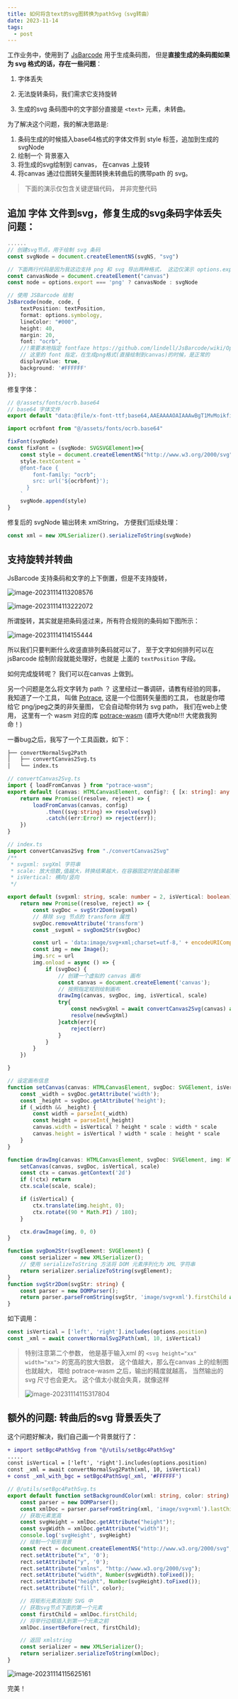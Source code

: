 ```yaml
---
title: 如何将含text的svg图转换为pathSvg（svg转曲）
date: 2023-11-14
tags:
  - post
---
```


工作业务中，使用到了 [JsBarcode](https://github.com/lindell/JsBarcode) 用于生成条码图， 但是**直接生成的条码图如果为 svg 格式的话，存在一些问题**：

1. 字体丢失

2. 无法旋转条码，我们需求它支持旋转

3. 生成的svg 条码图中的文字部分直接是 `<text>` 元素，未转曲。

为了解决这个问题，我的解决思路是:

1. 条码生成的时候插入base64格式的字体文件到 style 标签，追加到生成的svgNode
2. 绘制一个 背景塞入
3. 将生成的svg绘制到 canvas， 在canvas 上旋转
4. 将canvas 通过位图转矢量图转换未转曲后的携带path 的 svg。

> 下面的演示仅包含关键逻辑代码， 并非完整代码

## 追加 字体 文件到svg，修复生成的svg条码字体丢失问题：

```ts
......
// 创建svg节点，用于绘制 svg 条码
const svgNode = document.createElementNS(svgNS, "svg")

// 下面两行代码是因为我这边支持 png 和 svg 导出两种格式， 这边仅演示 options.export !== 'png' 的情况
const canvasNode = document.createElement("canvas")
const node = options.export === 'png' ? canvasNode : svgNode

// 使用 JSBarcode 绘制
JsBarcode(node, code, {
    textPosition: textPosition,
    format: options.symbology,
    lineColor: "#000",
    height: 40,
    margin: 20,
    font: "ocrb",
    //!需要本地指定 fontfaze https://github.com/lindell/JsBarcode/wiki/Options#font
    // 这里的 font 指定，在生成png格式(直接绘制到canvas)的时候，是正常的
    displayValue: true,
    background: '#FFFFFF'
});
```

修复字体：

```ts
// @/assets/fonts/ocrb.base64
// base64 字体文件
export default "data:@file/x-font-ttf;base64,AAEAAAAOAIAAAwBgT1MvMoikfiEAAFAIAAAAVlBDTFR........
```

```ts
import ocrbfont from "@/assets/fonts/ocrb.base64"

fixFont(svgNode)
const fixFont = (svgNode: SVGSVGElement)=>{
    const style = document.createElementNS("http://www.w3.org/2000/svg", "style");
    style.textContent = `
    @font-face {
        font-family: "ocrb";
        src: url('${ocrbfont}');
      }
    `
    svgNode.append(style)
}
```

修复后的 svgNode 输出转未 xmlString， 方便我们后续处理：

```ts
const xml = new XMLSerializer().serializeToString(svgNode)
```

## 支持旋转并转曲

JsBarcode 支持条码和文字的上下倒置，但是不支持旋转，

![image-20231114113208576](assets/image-20231114113208576.png)

![image-20231114113222072](assets/image-20231114113222072.png)

所谓旋转，其实就是把条码竖过来，所有符合规则的条码如下图所示：

![image-20231114114155444](assets/image-20231114114155444.png)

所以我们只要判断什么收竖直排列条码就可以了， 至于文字如何排列可以在 jsBarcode 绘制阶段就能处理好，也就是 上面的 `textPosition` 字段。

如何完成旋转呢？ 我们可以在canvas 上做到。

另一个问题是怎么将文字转为 path ？ 这里经过一番调研，请教有经验的同事， 我知道了一个工具， 叫做 [Potrace](https://potrace.sourceforge.net/), 这是一个位图转矢量图的工具， 也就是你喂给它 png/jpeg之类的非矢量图， 它会自动帮你转为 svg path， 我们在web上使用， 这里有一个 wasm 对应的库 [potrace-wasm](https://github.com/IguteChung/potrace-wasm) (直呼大佬nb!!! 大佬救我狗命！)

一番bug之后，我写了一个工具函数，如下：

```bash
├── convertNormalSvg2Path
│   ├── convertCanvas2Svg.ts
│   └── index.ts
```

```ts
// convertCanvas2Svg.ts
import { loadFromCanvas } from "potrace-wasm";
export default (canvas: HTMLCanvasElement, config?: { [x: string]: any }) => {
    return new Promise((resolve, reject) => {
        loadFromCanvas(canvas, config)
            .then((svg:string) => resolve(svg))
            .catch((err:Error) => reject(err));
    })
}
```

```ts
// index.ts
import convertCanvas2Svg from "./convertCanvas2Svg"
/**
 * svgxml: svgXml 字符串
 * scale: 放大倍数,值越大，转换结果越大，在容器固定时就会越清晰
 * isVertical: 横向/竖向
 */

export default (svgxml: string, scale: number = 2, isVertical: boolean):Promise<string> => {
    return new Promise((resolve, reject) => {
        const svgDoc = svgStr2Dom(svgxml)
        // 移除 svg 节点的 transform 属性
        svgDoc.removeAttribute('transform')
        const _svgxml = svgDom2Str(svgDoc)

        const url = 'data:image/svg+xml;charset=utf-8,' + encodeURIComponent(_svgxml);
        const img = new Image();
        img.src = url
        img.onload = async () => {
            if (svgDoc) {
                // 创建一个虚拟的 canvas 画布
                const canvas = document.createElement('canvas');
                // 按照指定规则绘制画布
                drawImg(canvas, svgDoc, img, isVertical, scale)
                try{
                    const newSvgXml = await convertCanvas2Svg(canvas) as string
                    resolve(newSvgXml)
                }catch(err){
                    reject(err)
                }
            }
        }
    })

}

// 设定画布信息
function setCanvas(canvas: HTMLCanvasElement, svgDoc: SVGElement, isVertical: boolean, scale: number) {
    const _width = svgDoc.getAttribute('width');
    const _height = svgDoc.getAttribute('height');
    if (_width && _height) {
        const width = parseInt(_width)
        const height = parseInt(_height)
        canvas.width = isVertical ? height * scale : width * scale
        canvas.height = isVertical ? width * scale : height * scale
    }
}

function drawImg(canvas: HTMLCanvasElement, svgDoc: SVGElement, img: HTMLImageElement, isVertical: boolean, scale: number) {
    setCanvas(canvas, svgDoc, isVertical, scale)
    const ctx = canvas.getContext('2d')
    if (!ctx) return
    ctx.scale(scale, scale);

    if (isVertical) {
        ctx.translate(img.height, 0);
        ctx.rotate((90 * Math.PI) / 180);
    }

    ctx.drawImage(img, 0, 0)
}

function svgDom2Str(svgElement: SVGElement) {
    const serializer = new XMLSerializer();
    // 使用 serializeToString 方法将 DOM 元素序列化为 XML 字符串
    return serializer.serializeToString(svgElement);
}
function svgStr2Dom(svgStr: string) {
    const parser = new DOMParser();
    return parser.parseFromString(svgStr, 'image/svg+xml').firstChild as SVGElement;
}
```

如下调用：

```ts
const isVertical = ['left', 'right'].includes(options.position)
const _xml = await convertNormalSvg2Path(xml, 10, isVertical)
```

> 特别注意第二个参数， 他是基于输入xml 的 `<svg height="xx" width="xx">` 的宽高的放大倍数， 这个值越大，那么在canvas 上的绘制图也就越大， 喂给 potrace-wasm 之后，输出的精度就越高， 当然输出的 svg 尺寸也会更大。 这个值太小就会失真，就像这样
>
> ![image-20231114115317804](assets/image-20231114115317804.png)

## 额外的问题: 转曲后的svg 背景丢失了

这个问题好解决，我们自己画一个背景就行了：

```diff
+ import setBgc4PathSvg from "@/utils/setBgc4PathSvg"
.....
const isVertical = ['left', 'right'].includes(options.position)
const _xml = await convertNormalSvg2Path(xml, 10, isVertical)
+ const _xml_with_bgc = setBgc4PathSvg(_xml, '#FFFFFF')
```

```ts
// @/utils/setBgc4PathSvg.ts
export default function setBackgroundColor(xml: string, color: string) {
    const parser = new DOMParser();
    const xmlDoc = parser.parseFromString(xml, 'image/svg+xml').lastChild as SVGElement;
    // 获取元素宽高
    const svgHeight = xmlDoc.getAttribute("height")!;
    const svgWidth = xmlDoc.getAttribute("width")!;
    console.log('svgHeight', svgHeight)
    // 绘制一个矩形背景
    const rect = document.createElementNS("http://www.w3.org/2000/svg", "rect");
    rect.setAttribute("x", '0');
    rect.setAttribute("y", '0');
    rect.setAttribute("xmlns", "http://www.w3.org/2000/svg");
    rect.setAttribute("width", Number(svgWidth).toFixed());
    rect.setAttribute("height", Number(svgHeight).toFixed());
    rect.setAttribute("fill", color);

    // 将矩形元素添加到 SVG 中
    // 获取svg节点下面的第一个元素
    const firstChild = xmlDoc.firstChild;
    // 将举行边框插入到第一个元素之前
    xmlDoc.insertBefore(rect, firstChild);

    // 返回 xmlstring
    const serializer = new XMLSerializer();
    return serializer.serializeToString(xmlDoc);
}
```

![image-20231114115625161](assets/image-20231114115625161.png)

完美！
